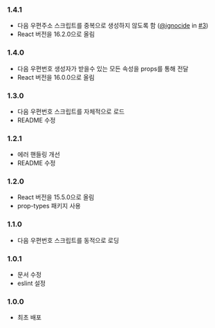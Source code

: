 ### 1.4.1
- 다음 우편주소 스크립트를 중복으로 생성하지 않도록 함 ([@ignocide](https://github.com/ignocide) in [#3](https://github.com/kimminsik-bernard/react-daum-postcode/pull/3))
- React 버전을 16.2.0으로 올림

### 1.4.0

- 다음 우편번호 생성자가 받을수 있는 모든 속성을 props를 통해 전달
- React 버전을 16.0.0으로 올림

### 1.3.0

- 다음 우편번호 스크립트를 자체적으로 로드
- README 수정

### 1.2.1

- 에러 핸들링 개선
- README 수정

### 1.2.0

- React 버전을 15.5.0으로 올림
- prop-types 패키지 사용

### 1.1.0

- 다음 우편번호 스크립트를 동적으로 로딩

### 1.0.1

- 문서 수정
- eslint 설정

### 1.0.0

- 최초 배포
